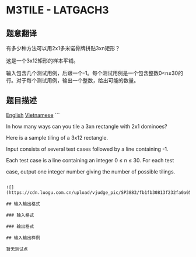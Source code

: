 # M3TILE - LATGACH3

## 题意翻译

有多少种方法可以用2x1多米诺骨牌拼贴3xn矩形？

这是一个3x12矩形的样本平铺。

输入包含几个测试用例，后跟一个-1。每个测试用例是一个包含整数0<n≤30的行。对于每个测试用例，输出一个整数，给出可能的数量。

## 题目描述

[English](/problems/M3TILE/en/) [Vietnamese](/problems/M3TILE/vn/) ```

In how many ways can you tile a 3xn rectangle with 2x1 dominoes?

Here is a sample tiling of a 3x12 rectangle.

Input consists of several test cases followed by a line containing -1.

Each test case is a line containing an integer 0 ≤ n ≤ 30. For each test

case, output one integer number giving the number of possible tilings.

```

![](https://cdn.luogu.com.cn/upload/vjudge_pic/SP3883/fb1fb30813f232fa0a05a612248018fbf7ec441a.png)

## 输入输出格式

### 输入格式

### 输出格式

## 输入输出样例

暂无测试点


